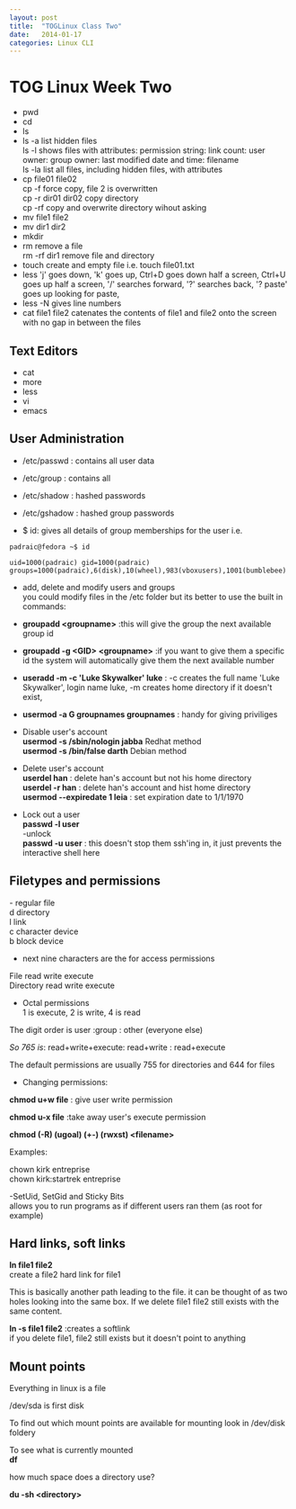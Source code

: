 ```yaml
---
layout: post
title:  "TOGLinux Class Two"
date:   2014-01-17 
categories: Linux CLI
---
```


TOG Linux Week Two
=======


* pwd
* cd
* ls
* ls -a     list hidden files  
    ls -l     shows files with attributes: permission string: link count: user owner: group owner: last modified date and time: filename  
    ls -la    list all files, including hidden files, with attributes
* cp file01 file02  
    cp -f     force copy, file 2 is overwritten  
    cp -r dir01 dir02 copy directory  
    cp -rf    copy and overwrite directory wihout asking
* mv file1 file2
* mv dir1 dir2
* mkdir 
* rm        remove a file  
    rm -rf dir1   remove file and directory
* touch     create and empty file i.e. touch file01.txt
* less 'j' goes down, 'k' goes up, Ctrl+D goes down half a screen, Ctrl+U goes up half a screen, '/' searches forward, '?' searches back, '? paste' goes up looking for paste,
* less -N   gives line numbers
* cat file1 file2   catenates the contents of file1 and file2 onto the screen with no gap in between the files

Text Editors
-
* cat
* more
* less
* vi
* emacs

User Administration
-
* /etc/passwd   :   contains all user data
* /etc/group    :   contains all 
* /etc/shadow   :   hashed passwords
* /etc/gshadow  :   hashed group passwords

* $ id: gives all details of group memberships for the user i.e.

`padraic@fedora ~$ id` 

`uid=1000(padraic) gid=1000(padraic) groups=1000(padraic),6(disk),10(wheel),983(vboxusers),1001(bumblebee)`
 
* add, delete and modify users and groups  
you could modify files in the /etc folder but its better to use the built in commands:
- __groupadd \<groupname\>__   :this will give the group the next available group id 
- __groupadd -g \<GID\> \<groupname\>__ :if you want to give them a specific id the system will automatically give them the next available number
- __useradd -m -c 'Luke Skywalker' luke__ : -c creates the full name 'Luke Skywalker', login name luke, -m creates home directory if it doesn't exist, 
- __usermod -a G groupnames groupnames__ : handy for giving priviliges

- Disable user's account  
__usermod -s /sbin/nologin jabba__  Redhat method  
__usermod -s /bin/false darth__     Debian method  

- Delete user's account  
__userdel han__ : delete han's account but not his home directory  
__userdel -r han__  : delete han's account and hist home directory  
__usermod --expiredate 1 leia__ : set expiration date to 1/1/1970  

- Lock out a user  
__passwd -l user__  
-unlock  
__passwd -u user__ : this doesn't stop them ssh'ing in, it just prevents the interactive shell here  

Filetypes and permissions  
-
\-  regular file  
d  directory  
l  link  
c  character device  
b  block device  
 
- next nine characters are the for access permissions

 File       read    write   execute  
 Directory  read    write   execute  
 
- Octal permissions  
1 is execute, 2 is write, 4 is read

The digit order is user :group : other (everyone else)

_So 765 is_: read+write+execute: read+write : read+execute

The default permissions are usually 755 for directories and 644 for files

- Changing permissions:
 
 __chmod u+w file__ : give user write permission
 
 __chmod u-x file__ :take away user's execute permission
 
 __chmod (-R) (ugoal) (+-) (rwxst) \<filename\>__
 
 Examples:
 
chown kirk entreprise  
chown kirk:startrek entreprise
 
-SetUid, SetGid and Sticky Bits  
allows you to run programs as if different users ran them (as root for example)
 
Hard links, soft links  
-
__ln file1 file2__  
create a file2 hard link for file1

This is basically another path leading to the file. it can be thought of as two holes looking into the same box. If we delete file1 file2 still exists with the same content.

__ln -s file1 file2__ :creates a softlink  
if you delete file1, file2 still exists but it doesn't point to anything



Mount points
-

Everything in linux is a file

/dev/sda is first disk

To find out which mount points are available for mounting look in /dev/disk foldery

To see what is currently mounted  
__df__
 

how much space does a directory use?
 
__du -sh \<directory\>__
 
 
